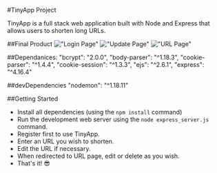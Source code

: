 #TinyApp Project

TinyApp is a full stack web application built with Node and Express that allows users to shorten long URLs.

##Final Product
!["Login Page"]("./img/Login_Page.png")
!["Update Page"]("./img/Update_Page.png")
!["URL Page"]("./img/URL_Page.png")


##Dependanices:
  "bcrypt": "2.0.0",
  "body-parser": "^1.18.3",
  "cookie-parser": "^1.4.4",
  "cookie-session": "^1.3.3",
  "ejs": "^2.6.1",
  "express": "^4.16.4"

##devDependencies
  "nodemon": "^1.18.11"

##Getting Started
- Install all dependencies (using the `npm install` command)
- Run the development web server using the `node express_server.js` command.
- Register first to use TinyApp.
- Enter an URL you wish to shorten.
- Edit the URL if necessary.
- When redirected to URL page, edit or delete as you wish.
- That's it! 😎


